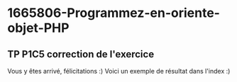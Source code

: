 # 1665806-Programmez-en-oriente-objet-PHP

## TP P1C5 correction de l'exercice

Vous y êtes arrivé, félicitations :)
Voici un exemple de résultat dans l'index :)
